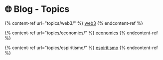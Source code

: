 # 🌐 Blog - Topics



{% content-ref url="topics/web3/" %}
[web3](topics/web3/)
{% endcontent-ref %}

{% content-ref url="topics/economics/" %}
[economics](topics/economics/)
{% endcontent-ref %}

{% content-ref url="topics/espiritismo/" %}
[espiritismo](topics/espiritismo/)
{% endcontent-ref %}
